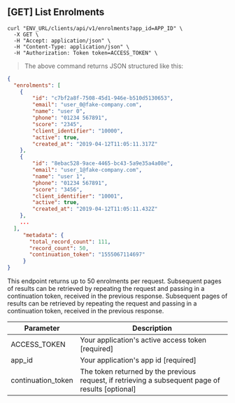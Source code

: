 ## [GET] List Enrolments

```shell
curl "ENV_URL/clients/api/v1/enrolments?app_id=APP_ID" \
  -X GET \
  -H "Accept: application/json" \
  -H "Content-Type: application/json" \
  -H "Authorization: Token token=ACCESS_TOKEN" \
```
> The above command returns JSON structured like this:

```json
{
  "enrolments": [
    {
        "id": "c7bf2a8f-7508-45d1-946e-b510d5130653",
        "email": "user_0@fake-company.com",
        "name": "user 0",
        "phone": "01234 567891",
        "score": "2345",
        "client_identifier": "10000",
        "active": true,
        "created_at": "2019-04-12T11:05:11.317Z"
    },
    {
        "id": "8ebac528-9ace-4465-bc43-5a9e35a4a08e",
        "email": "user_1@fake-company.com",
        "name": "user 1",
        "phone": "01234 567891",
        "score": "3456",
        "client_identifier": "10001",
        "active": true,
        "created_at": "2019-04-12T11:05:11.432Z"
    },
    ...
  ],
     "metadata": {
       "total_record_count": 111,
       "record_count": 50,
       "continuation_token": "1555067114697"
     }
}
```

This endpoint returns up to 50 enrolments per request. Subsequent pages of results can be retrieved by repeating the request and passing in a continuation token, received in the previous response.
Subsequent pages of results can be retrieved by repeating the request and passing in a continuation token, received in the previous response.


Parameter | Description
--------- | -----------
ACCESS_TOKEN | Your application's active access token [required]
app_id | Your application's app id [required]
continuation_token | The token returned by the previous request, if retrieving a subsequent page of results [optional]
